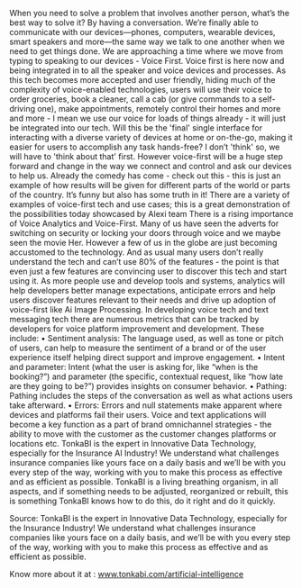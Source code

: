 When you need to solve a problem that involves another person, what’s the best way to solve it? By having a conversation. We’re finally able to communicate with our devices—phones, computers, wearable devices, smart speakers and more—the same way we talk to one another when we need to get things done.
We are approaching a time where we move from typing to speaking to our devices - Voice First. Voice first is here now and being integrated in to all the speaker and voice devices and processes.
As this tech becomes more accepted and user friendly, hiding much of the complexity of voice-enabled technologies, users will use their voice to order groceries, book a cleaner, call a cab (or give commands to a self-driving one), make appointments, remotely control their homes and more and more - I mean we use our voice for loads of things already - it will just be integrated into our tech.
Will this be the 'final' single interface for interacting with a diverse variety of devices at home or on-the-go, making it easier for users to accomplish any task hands-free? I don’t 'think' so, we will have to 'think about that' first.
However voice-first will be a huge step forward and change in the way we connect and control and ask our devices to help us.
Already the comedy has come - check out this - this is just an example of how results will be given for different parts of the world or parts of the country. It’s funny but also has some truth in it!
There are a variety of examples of voice-first tech and use cases; this is a great demonstration of the possibilities today showcased by Alexi team
There is a rising importance of Voice Analytics and Voice-First. Many of us have seen the adverts for switching on security or locking your doors through voice and we maybe seen the movie Her.
However a few of us in the globe are just becoming accustomed to the technology. And as usual many users don’t really understand the tech and can’t use 80% of the features - the point is that even just a few features are convincing user to discover this tech and start using it.
As more people use and develop tools and systems, analytics will help developers better manage expectations, anticipate errors and help users discover features relevant to their needs and drive up adoption of voice-first like Ai Image Processing.
In developing voice tech and text messaging tech there are numerous metrics that can be tracked by developers for voice platform improvement and development. These include:
• Sentiment analysis: The language used, as well as tone or pitch of users, can help to measure the sentiment of a brand or of the user experience itself helping direct support and improve engagement.
• Intent and parameter: Intent (what the user is asking for, like “when is the booking?”) and parameter (the specific, contextual request, like “how late are they going to be?”) provides insights on consumer behavior.
• Pathing: Pathing includes the steps of the conversation as well as what actions users take afterward.
• Errors: Errors and null statements make apparent where devices and platforms fail their users.
Voice and text applications will become a key function as a part of brand omnichannel strategies - the ability to move with the customer as the customer changes platforms or locations etc.
TonkaBI is the expert in Innovative Data Technology, especially for the Insurance AI Industry! We understand what challenges insurance companies like yours face on a daily basis and we’ll be with you every step of the way, working with you to make this process as effective and as efficient as possible. TonkaBI is a living breathing organism, in all aspects, and if something needs to be adjusted, reorganized or rebuilt, this is something TonkaBI knows how to do this, do it right and do it quickly.

Source: TonkaBI is the expert in Innovative Data Technology, especially for the Insurance Industry! We understand what challenges insurance companies like yours face on a daily basis, and we’ll be with you every step of the way, working with you to make this process as effective and as efficient as possible.


Know more about it at : www.tonkabi.com/artificial-intelligence

